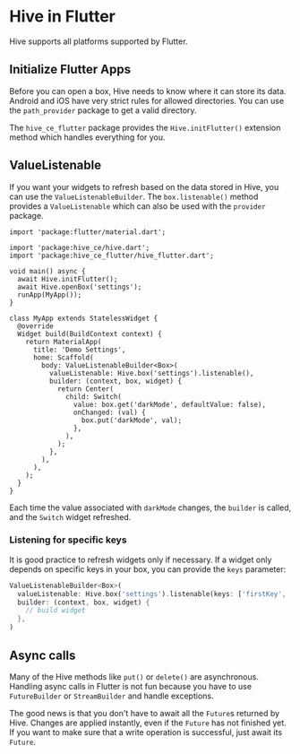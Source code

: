 # Hive in Flutter

Hive supports all platforms supported by Flutter.

## Initialize Flutter Apps

Before you can open a box, Hive needs to know where it can store its data. Android and iOS have very strict rules for allowed directories. You can use the `path_provider` package to get a valid directory.

The `hive_ce_flutter` package provides the `Hive.initFlutter()` extension method which handles everything for you.

## ValueListenable

If you want your widgets to refresh based on the data stored in Hive, you can use the `ValueListenableBuilder`. The `box.listenable()` method provides a `ValueListenable` which can also be used with the `provider` package.

```dart:flutter:600px
import 'package:flutter/material.dart';

import 'package:hive_ce/hive.dart';
import 'package:hive_ce_flutter/hive_flutter.dart';

void main() async {
  await Hive.initFlutter();
  await Hive.openBox('settings');
  runApp(MyApp());
}

class MyApp extends StatelessWidget {
  @override
  Widget build(BuildContext context) {
    return MaterialApp(
      title: 'Demo Settings',
      home: Scaffold(
        body: ValueListenableBuilder<Box>(
          valueListenable: Hive.box('settings').listenable(),
          builder: (context, box, widget) {
            return Center(
              child: Switch(
                value: box.get('darkMode', defaultValue: false),
                onChanged: (val) {
                  box.put('darkMode', val);
                },
              ),
            );
          },
        ),
      ),
    );
  }
}
```

Each time the value associated with `darkMode` changes, the `builder` is called, and the `Switch` widget refreshed.

### Listening for specific keys

It is good practice to refresh widgets only if necessary. If a widget only depends on specific keys in your box, you can provide the `keys` parameter:

```dart
ValueListenableBuilder<Box>(
  valueListenable: Hive.box('settings').listenable(keys: ['firstKey', 'secondKey']),
  builder: (context, box, widget) {
    // build widget
  },
)
```

## Async calls

Many of the Hive methods like `put()` or `delete()` are asynchronous. Handling async calls in Flutter is not fun because you have to use `FutureBuilder` or `StreamBuilder` and handle exceptions.

The good news is that you don't have to await all the `Future`s returned by Hive. Changes are applied instantly, even if the `Future` has not finished yet. If you want to make sure that a write operation is successful, just await its `Future`.
